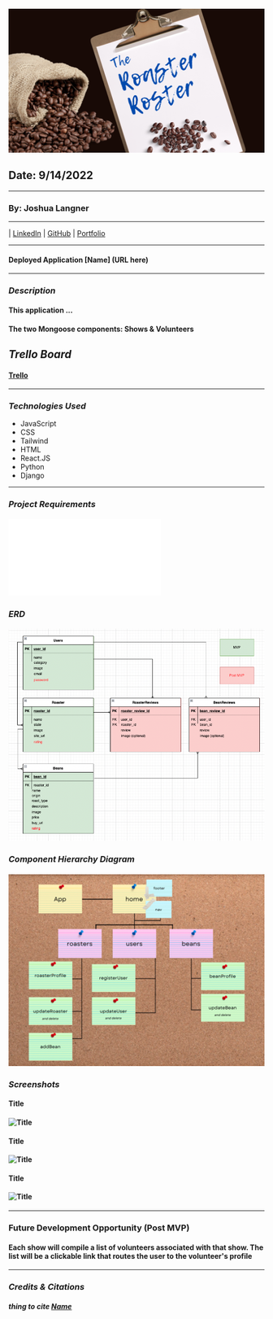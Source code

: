 #### ![header](/assets/Header_README.png)

## Date: 9/14/2022

---

### By: Joshua Langner

---

| [LinkedIn](https://www.linkedin.com/in/josh-langner-48) | [GitHub](https://github.com/jlangner87) | [Portfolio](https://jlangner.herokuapp.com/)

---

#### Deployed Application [Name] (URL here)

---

### **_Description_**

#### This application ...

#### The two Mongoose components: Shows & Volunteers

## **_Trello Board_**

#### [Trello](https://trello.com/invite/b/95nVN1hO/35ebf9deab96d041ac13810f38896965/roaster-roster)

---

### **_Technologies Used_**

- JavaScript
- CSS
- Tailwind
- HTML
- React.JS
- Python
- Django

---

### **_Project Requirements_**

#### ![PDF](/assets/Project_Reqs.pdf)


### **_ERD_**

#### ![ERD](/assets/erd.png)

### **_Component Hierarchy Diagram_**

#### ![Component Heirarchy Diagram](/assets/chd.png)

### **_Screenshots_**

#### Title

#### ![Title](path)

#### Title

#### ![Title](path)
#### Title

#### ![Title](path)

---

### **Future Development Opportunity (Post MVP)**

#### Each show will compile a list of volunteers associated with that show. The list will be a clickable link that routes the user to the volunteer's profile




---

### _Credits & Citations_

##### thing to cite [Name](url)
